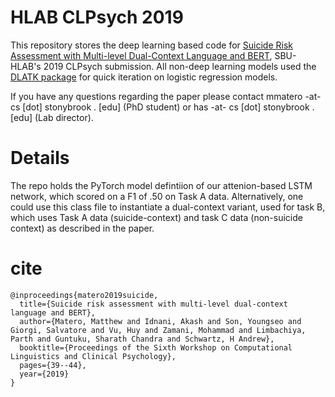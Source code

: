 # HLAB CLPsych 2019

This repository stores the deep learning based code for [Suicide Risk Assessment with Multi-level
Dual-Context Language and BERT](https://www.aclweb.org/anthology/W19-3005.pdf), SBU-HLAB's 2019 CLPsych submission. All non-deep learning models used the [DLATK package](https://github.com/dlatk/dlatk) for quick iteration on logistic regression models. 

If you have any questions regarding the paper please contact mmatero -at- cs [dot] stonybrook . [edu] (PhD student) or has -at- cs [dot] stonybrook . [edu] (Lab director). 


# Details

The repo holds the PyTorch model defintiion of our attenion-based LSTM network, which scored on a F1 of .50 on Task A data. Alternatively, one could use this class file to instantiate a dual-context variant, used for task B, which uses Task A data (suicide-context) and task C data (non-suicide context) as described in the paper. 

# cite
```
@inproceedings{matero2019suicide,
  title={Suicide risk assessment with multi-level dual-context language and BERT},
  author={Matero, Matthew and Idnani, Akash and Son, Youngseo and Giorgi, Salvatore and Vu, Huy and Zamani, Mohammad and Limbachiya, Parth and Guntuku, Sharath Chandra and Schwartz, H Andrew},
  booktitle={Proceedings of the Sixth Workshop on Computational Linguistics and Clinical Psychology},
  pages={39--44},
  year={2019}
}
```
